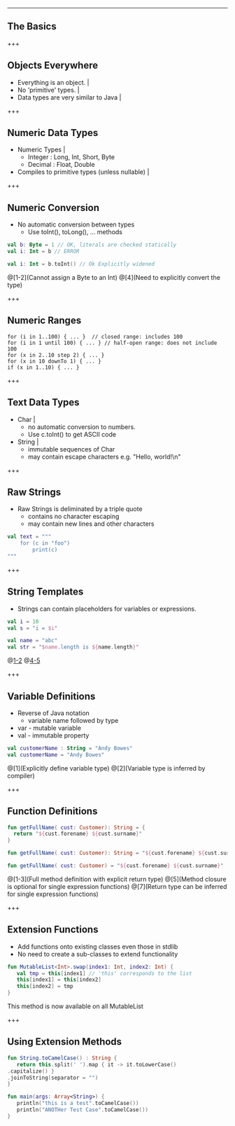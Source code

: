 ---
## The Basics

+++
## Objects Everywhere
- Everything is an object. |
- No 'primitive' types. |
- Data types are very similar to Java |

+++
## Numeric Data Types
- Numeric Types |
  - Integer : Long, Int, Short, Byte
  - Decimal : Float, Double
- Compiles to primitive types (unless nullable) |

+++
## Numeric Conversion
- No automatic conversion between types
  - Use toInt(), toLong(), ... methods

``` Kotlin
val b: Byte = 1 // OK, literals are checked statically
val i: Int = b // ERROR

val i: Int = b.toInt() // Ok Explicitly widened
```
@[1-2](Cannot assign a Byte to an Int)
@[4](Need to explicitly convert the type)

+++
## Numeric Ranges
```
for (i in 1..100) { ... }  // closed range: includes 100
for (i in 1 until 100) { ... } // half-open range: does not include 100
for (x in 2..10 step 2) { ... }
for (x in 10 downTo 1) { ... }
if (x in 1..10) { ... }
```

+++
## Text Data Types
- Char |
  - no automatic conversion to numbers.
  - Use c.toInt() to get ASCII code
- String |
  - immutable sequences of Char
  - may contain escape characters e.g. "Hello, world!\n"

+++
## Raw Strings
- Raw Strings is deliminated by a triple quote
  - contains no character escaping
  - may contain new lines and other characters

``` Kotlin
val text = """
    for (c in "foo")
        print(c)
"""
```

+++
## String Templates
- Strings can contain placeholders for variables or expressions.

``` Kotlin
val i = 10
val s = "i = $i"

val name = "abc"
val str = "$name.length is ${name.length}"
```
@[1-2](Generates "i = 10")
@[4-5](Generates "abc.length = 3")

+++
## Variable Definitions
- Reverse of Java notation
  - variable name followed by type
- var - mutable variable
- val - immutable property

``` Kotlin
val customerName : String = "Andy Bowes"
val customerName = "Andy Bowes"
```
@[1](Explicitly define variable type)
@[2](Variable type is inferred by compiler)

+++
## Function Definitions
``` Kotlin
fun getFullName( cust: Customer): String = {
  return "${cust.forename} ${cust.surname}"
}

fun getFullName( cust: Customer): String = "${cust.forename} ${cust.surname}"

fun getFullName( cust: Customer) = "${cust.forename} ${cust.surname}"
```
@[1-3](Full method definition with explicit return type)
@[5](Method closure is optional for single expression functions)
@[7](Return type can be inferred for single expression functions)

+++
## Extension Functions
- Add functions onto existing classes even those in stdlib
- No need to create a sub-classes to extend functionality
``` Kotlin
fun MutableList<Int>.swap(index1: Int, index2: Int) {
   val tmp = this[index1] // 'this' corresponds to the list
   this[index1] = this[index2]
   this[index2] = tmp
}
```
This method is now available on all MutableList<Int>

+++
## Using Extension Methods
``` Kotlin
fun String.toCamelCase() : String {
   return this.split(' ').map { it -> it.toLowerCase()
.capitalize() }
.joinToString(separator = "")
}

fun main(args: Array<String>) {
   println("this is a test".toCamelCase())
   println("ANOTHer Test Case".toCamelCase())
}
```
